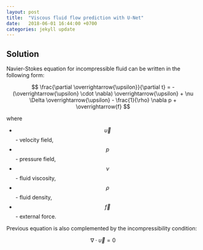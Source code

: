 ```yaml
---
layout: post
title:  "Viscous fluid flow prediction with U-Net"
date:   2018-06-01 16:44:00 +0700
categories: jekyll update
---
```


## Solution

Navier-Stokes equation for incompressible fluid can be written in the following form:

$$
\frac{\partial \overrightarrow{\upsilon}}{\partial t} = - (\overrightarrow{\upsilon} \cdot \nabla) \overrightarrow{\upsilon} + \nu \Delta \overrightarrow{\upsilon} - \frac{1}{\rho} \nabla p + \overrightarrow{f}
$$

where
+ $$ \overrightarrow{\upsilon} $$ - velocity field,
+ $$ p $$ - pressure field,
+ $$ \nu $$ - fluid viscosity,
+ $$ \rho $$ - fluid density,
+ $$ \overrightarrow{f} $$ - external force.

Previous equation is also complemented by the incompressibility condition:

$$
\nabla \cdot \overrightarrow{\upsilon} = 0
$$
